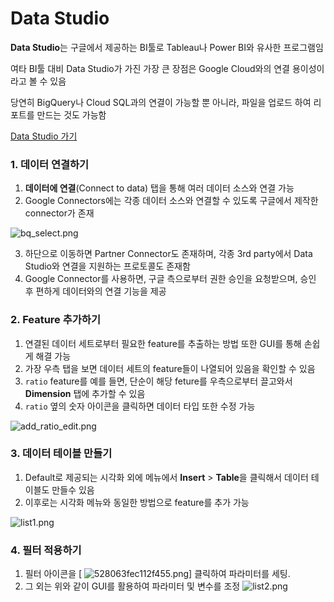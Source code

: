 # Data Studio

**Data Studio**는 구글에서 제공하는 BI툴로 Tableau나 Power BI와 유사한 프로그램임

여타 BI툴 대비 Data Studio가 가진 가장 큰 장점은 Google Cloud와의 연결 용이성이라고 볼 수 있음

당연히 BigQuery나 Cloud SQL과의 연결이 가능할 뿐 아니라, 파일을 업로드 하여 리포트를 만드는 것도 가능함

[Data Studio 가기](https://datastudio.google.com/u/0/navigation/reporting)



### 1. 데이터 연결하기

1.  **데이터에 연결**(Connect to data) 탭을 통해 여러 데이터 소스와 연결 가능
2. Google Connectors에는 각종 데이터 소스와 연결할 수 있도록 구글에서 제작한 connector가 존재

![bq_select.png](https://cdn.qwiklabs.com/39Vbx4yeiSCwKTWnt5qA2bG99Chp%2FWErqithsKc%2FFMA%3D)

3. 하단으로 이동하면 Partner Connector도 존재하며, 각종 3rd party에서 Data Studio와 연결을 지원하는 프로토콜도 존재함
4. Google Connector를 사용하면, 구글 측으로부터 권한 승인을 요청받으며, 승인 후 편하게 데이터와의 연결 기능을 제공

### 2. Feature 추가하기

1. 연결된 데이터 세트로부터 필요한 feature를 추출하는 방법 또한 GUI를 통해 손쉽게 해결 가능
2. 가장 우측 탭을 보면 데이터 세트의 feature들이 나열되어 있음을 확인할 수 있음
3. `ratio` feature를 예를 들면, 단순이 해당 feture를 우측으로부터 끌고와서 **Dimension** 탭에 추가할 수 있음
4. `ratio` 옆의 숫자 아이콘을 클릭하면 데이터 타입 또한 수정 가능

![add_ratio_edit.png](https://cdn.qwiklabs.com/zXu1x6M710mF6jfejnn2JRgapcP0Gk61hUx05Uk9bZ4%3D)

###  3. 데이터 테이블 만들기

1. Default로 제공되는 시각화 외에 메뉴에서 **Insert** > **Table**을 클릭해서 데이터 테이블도 만들수 있음
2. 이후로는 시각화 메뉴와 동일한 방법으로 feature를 추가 가능

![list1.png](https://cdn.qwiklabs.com/tCaE0P77TtbssYfg1FD9pY%2BmrKO5qrUKNFU3T9Flr2A%3D)

### 4. 필터 적용하기

1. 필터 아이콘을 [ ![528063fec112f455.png](https://cdn.qwiklabs.com/jyGvhcxndKDFmO54IN8oiL2guwOS22CHDrnp%2FLDozxo%3D)] 클릭하여 파라미터를 세팅.
2. 그 외는 위와 같이 GUI를 활용하여 파라미터 및 변수를 조정
![list2.png](https://cdn.qwiklabs.com/4BSOwFoYYhCYkdCfahKVAipsSvF4TvCy86lXNTCXvAs%3D)
